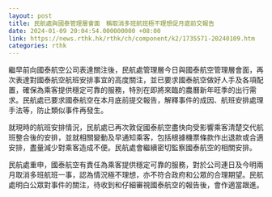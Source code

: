 ```yaml
---
layout: post
title: 民航處與國泰管理層會面　稱取消多班航班極不理想促月底前交報告
date: 2024-01-09 20:04:54.000000000 +08:00
link: https://news.rthk.hk/rthk/ch/component/k2/1735571-20240109.htm
categories: rthk
---
```


繼早前向國泰航空公司表達關注後，民航處管理層今日與國泰航空管理層會面，再次表達對國泰航空航班安排事宜的高度關注，並已要求國泰航空做好人手及各項配置，確保為乘客提供穩定可靠的服務，特別在即將來臨的農曆新年旺季的出行需求。民航處已要求國泰航空在本月底前提交報告，解釋事件的成因、航班安排處理手法等，防止類似事件再發生。

就現時的航班安排情況，民航處已再次敦促國泰航空盡快向受影響乘客清楚交代航班整合後的安排，並就相關變動及早通知乘客，包括根據機票條款作出退款或合適安排，盡量減少對乘客造成不便。民航處會繼續密切監察國泰航空的相關安排。

民航處重申，國泰航空有責任為乘客提供穩定可靠的服務，對於公司連日及今明兩月取消多班航班一事，認為情況極不理想，亦不符合政府和公眾的合理期望。民航處明白公眾對事件的關注，待收到和仔細審視國泰航空的報告後，會作適當跟進。
